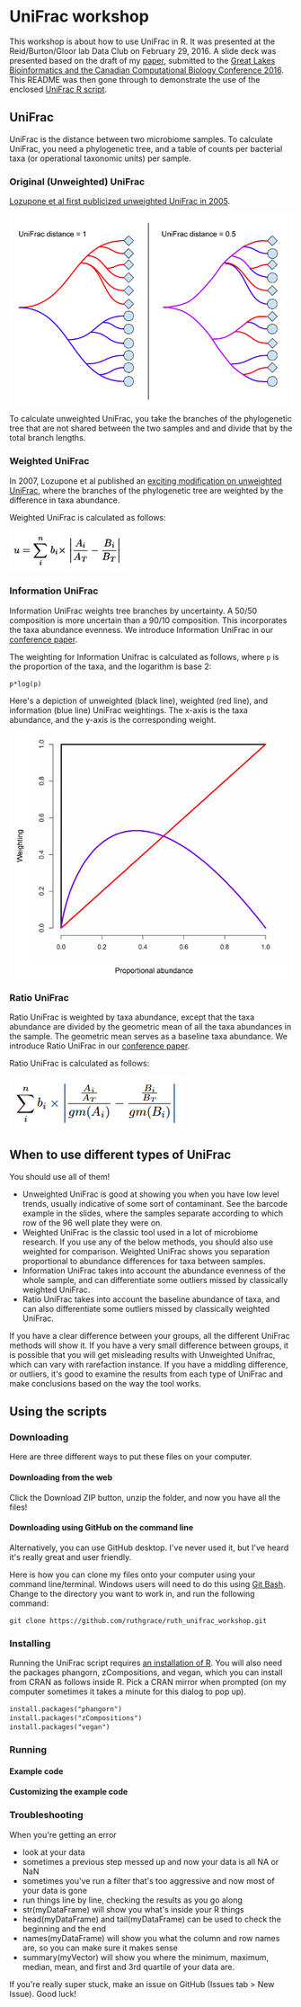 # UniFrac workshop

This workshop is about how to use UniFrac in R. It was presented at the Reid/Burton/Gloor lab Data Club on February 29, 2016. A slide deck was presented based on the draft of my [paper](expanding_the_unifrac_toolbox.pdf), submitted to the [Great Lakes Bioinformatics and the Canadian Computational Biology Conference 2016](https://www.iscb.org/glbioccbc2016). This README was then gone through to demonstrate the use of the enclosed [UniFrac R script](UniFrac.r).

## UniFrac

UniFrac is the distance between two microbiome samples. To calculate UniFrac, you need a phylogenetic tree, and a table of counts per bacterial taxa (or operational taxonomic units) per sample.

### Original (Unweighted) UniFrac

[Lozupone et al first publicized unweighted UniFrac in 2005](http://aem.asm.org/content/71/12/8228.full).

![Unweighted UniFrac](images_for_README/unifrac.png)

To calculate unweighted UniFrac, you take the branches of the phylogenetic tree that are not shared between the two samples and and divide that by the total branch lengths.

### Weighted UniFrac

In 2007, Lozupone et al published an [exciting modification on unweighted UniFrac](http://aem.asm.org/content/73/5/1576.long), where the branches of the phylogenetic tree are weighted by the difference in taxa abundance.

Weighted UniFrac is calculated as follows:

![Weighted UniFrac](images_for_README/weighted.png)

### Information UniFrac

Information UniFrac weights tree branches by uncertainty. A 50/50 composition is more uncertain than a 90/10 composition. This incorporates the taxa abundance evenness. We introduce Information UniFrac in our [conference paper](expanding_the_unifrac_toolbox.pdf).

The weighting for Information Unifrac is calculated as follows, where `p` is the proportion of the taxa, and the logarithm is base 2:

```
p*log(p)
```

Here's a depiction of unweighted (black line), weighted (red line), and information (blue line) UniFrac weightings. The x-axis is the taxa abundance, and the y-axis is the corresponding weight.

![Weights](images_for_README/weights.png)

### Ratio UniFrac

Ratio UniFrac is weighted by taxa abundance, except that the taxa abundance are divided by the geometric mean of all the taxa abundances in the sample. The geometric mean serves as a baseline taxa abundance. We introduce Ratio UniFrac in our [conference paper](expanding_the_unifrac_toolbox.pdf).

Ratio UniFrac is calculated as follows:

![Ratio UniFrac](images_for_README/ratio.png)

## When to use different types of UniFrac

You should use all of them!

* Unweighted UniFrac is good at showing you when you have low level trends, usually indicative of some sort of contaminant. See the barcode example in the slides, where the samples separate according to which row of the 96 well plate they were on.
* Weighted UniFrac is the classic tool used in a lot of microbiome research. If you use any of the below methods, you should also use weighted for comparison. Weighted UniFrac shows you separation proportional to abundance differences for taxa between samples.
* Information UniFrac takes into account the abundance evenness of the whole sample, and can differentiate some outliers missed by classically weighted UniFrac.
* Ratio UniFrac takes into account the baseline abundance of taxa, and can also differentiate some outliers missed by classically weighted UniFrac.

If you have a clear difference between your groups, all the different UniFrac methods will show it. If you have a very small difference between groups, it is possible that you will get misleading results with Unweighted Unifrac, which can vary with rarefaction instance. If you have a middling difference, or outliers, it's good to examine the results from each type of UniFrac and make conclusions based on the way the tool works.

## Using the scripts

### Downloading

Here are three different ways to put these files on your computer.

#### Downloading from the web

Click the Download ZIP button, unzip the folder, and now you have all the files!

#### Downloading using GitHub on the command line

Alternatively, you can use GitHub desktop. I've never used it, but I've heard it's really great and user friendly.

Here is how you can clone my files onto your computer using your command line/terminal. Windows users will need to do this using [Git Bash](https://git-for-windows.github.io/). Change to the directory you want to work in, and run the following command:

```
git clone https://github.com/ruthgrace/ruth_unifrac_workshop.git
```

### Installing

Running the UniFrac script requires [an installation of R](https://www.r-project.org/). You will also need the packages phangorn, zCompositions, and vegan, which you can install from CRAN as follows inside R. Pick a CRAN mirror when prompted (on my computer sometimes it takes a minute for this dialog to pop up).

```
install.packages("phangorn")
install.packages("zCompositions")
install.packages("vegan")
```

### Running

#### Example code

#### Customizing the example code

### Troubleshooting

When you're getting an error

* look at your data
 * sometimes a previous step messed up and now your data is all NA or NaN
 * sometimes you've run a filter that's too aggressive and now most of your data is gone
* run things line by line, checking the results as you go along
 * str(myDataFrame) will show you what's inside your R things
 * head(myDataFrame) and tail(myDataFrame) can be used to check the beginning and the end
 * names(myDataFrame) will show you what the column and row names are, so you can make sure it makes sense
 * summary(myVector) will show you where the minimum, maximum, median, mean, and first and 3rd quartile of your data are.
 
If you're really super stuck, make an issue on GitHub (Issues tab > New Issue). Good luck!
